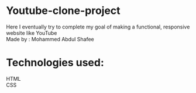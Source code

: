 # Youtube-clone-project
Here I eventually try to complete my goal of making a functional, responsive website like YouTube
<br>Made by : Mohammed Abdul Shafee
<br> 
# Technologies used:
HTML
<br>CSS
